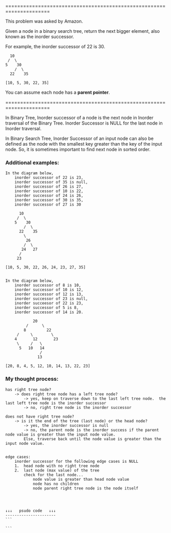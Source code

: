 =====================================================================

This problem was asked by Amazon.

Given a node in a binary search tree, return the next bigger element, also known as the inorder successor.

For example, the inorder successor of 22 is 30.

      10
     /  \
    5    30
        /  \
      22    35

    [10, 5, 30, 22, 35]
    
You can assume each node has a **parent pointer**.

=====================================================================

In Binary Tree, Inorder successor of a node is the next node in Inorder traversal of the Binary Tree. Inorder Successor is NULL for the last node in Inorder traversal.

In Binary Search Tree, Inorder Successor of an input node can also be defined as the node with the smallest key greater than the key of the input node. So, it is sometimes important to find next node in sorted order.



### Additional examples:

    In the diagram below, 
        inorder successor of 22 is 23, 
        inorder successor of 35 is null, 
        inorder successor of 26 is 27, 
        inorder successor of 10 is 22,
        inorder successor of 24 is 26, 
        inorder successor of 30 is 35,
        inorder successor of 27 is 30

          10
         /  \
        5    30
            /  \
          22    35
            \
             26
            /  \
           24   27
          /
         23

    [10, 5, 30, 22, 26, 24, 23, 27, 35]


    In the diagram below, 
        inorder successor of 8 is 10, 
        inorder successor of 10 is 12, 
        inorder successor of 12 is 13, 
        inorder successor of 23 is null,
        inorder succeesor of 22 is 23,
        inorder successor of 5 is 8,
        inorder successor of 14 is 20.

                20
             /      \
            8         22
         /     \        \
        4       12       23     
         \     /   \ 
          5   10   14
                   /
                  13

    [20, 8, 4, 5, 12, 10, 14, 13, 22, 23]

### My thought process:

    has right tree node?
        -> does right tree node has a left tree node? 
            -> yes, keep on traverse down to the last left tree node.  the last left tree node is the inorder successor
            -> no, right tree node is the inorder successor

    does not have right tree node?
        -> is it the end of the tree (last node) or the head node?
            -> yes, the inorder successor is null
            -> no, the parent node is the inorder success if the parent node value is greater than the input node value.  
            Else, traverse back until the node value is greater than the input node value.  
    

    edge cases:
        inorder successor for the following edge cases is NULL
        1.  head node with no right tree node 
        2.  last node (max value) of the tree
            check for the last node... 
                node value is greater than head node value
                node has no children
                node parent right tree node is the node itself

    


    ↓↓↓   psudo code   ↓↓↓
    ----------------------
    ```
    
    ```